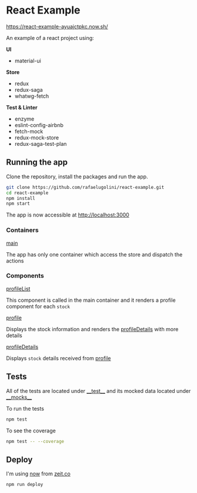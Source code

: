 # React Example

https://react-example-ayuajctpkc.now.sh/

An example of a react project using:

**UI**

- material-ui

**Store**

- redux
- redux-saga
- whatwg-fetch

**Test & Linter**

- enzyme
- eslint-config-airbnb
- fetch-mock
- redux-mock-store
- redux-saga-test-plan

## Running the app

Clone the repository, install the packages and run the app.

```sh
git clone https://github.com/rafaelugolini/react-example.git
cd react-example
npm install
npm start
```

The app is now accessible at <http://localhost:3000>

### Containers

[main](./src/containers/main)

The app has only one container which access the store and dispatch the actions

### Components

[profileList](./src/components/profileList)

This component is called in the main container and it renders a profile component for each `stock`

[profile](./src/components/profile)

Displays the stock information and renders the [profileDetails](./src/components/profileDetails/) with more details

[profileDetails](./src/components/profileDetails)

Displays `stock` details received from [profile](./src/components/profile/)

## Tests

All of the tests are located under [\_\_test\_\_](./src/__test__/) and its mocked data located under [\_\_mocks\_\_](./src/**mocks**)

To run the tests

```sh
npm test
```

To see the coverage

```sh
npm test -- --coverage
```

## Deploy

I'm using [now](https://zeit.co/now) from [zeit.co](https://zeit.co)

```sh
npm run deploy
```
